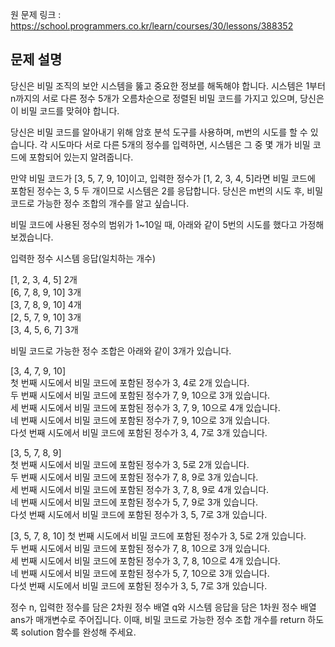 원 문제 링크 : https://school.programmers.co.kr/learn/courses/30/lessons/388352

## 문제 설명

당신은 비밀 조직의 보안 시스템을 뚫고 중요한 정보를 해독해야 합니다. 시스템은 1부터 n까지의 서로 다른 정수 5개가 오름차순으로 정렬된 비밀 코드를 가지고 있으며, 당신은 이 비밀 코드를 맞혀야 합니다.

당신은 비밀 코드를 알아내기 위해 암호 분석 도구를 사용하며, m번의 시도를 할 수 있습니다. 각 시도마다 서로 다른 5개의 정수를 입력하면, 시스템은 그 중 몇 개가 비밀 코드에 포함되어 있는지 알려줍니다.

만약 비밀 코드가 [3, 5, 7, 9, 10]이고, 입력한 정수가 [1, 2, 3, 4, 5]라면 비밀 코드에 포함된 정수는 3, 5 두 개이므로 시스템은 2를 응답합니다.
당신은 m번의 시도 후, 비밀 코드로 가능한 정수 조합의 개수를 알고 싶습니다.

비밀 코드에 사용된 정수의 범위가 1~10일 때, 아래와 같이 5번의 시도를 했다고 가정해 보겠습니다.

입력한 정수	시스템 응답(일치하는 개수)

[1, 2, 3, 4, 5]	2개  
[6, 7, 8, 9, 10]	3개  
[3, 7, 8, 9, 10]	4개  
[2, 5, 7, 9, 10]	3개  
[3, 4, 5, 6, 7]	3개  

비밀 코드로 가능한 정수 조합은 아래와 같이 3개가 있습니다.

[3, 4, 7, 9, 10]  
첫 번째 시도에서 비밀 코드에 포함된 정수가 3, 4로 2개 있습니다.  
두 번째 시도에서 비밀 코드에 포함된 정수가 7, 9, 10으로 3개 있습니다.  
세 번째 시도에서 비밀 코드에 포함된 정수가 3, 7, 9, 10으로 4개 있습니다.  
네 번째 시도에서 비밀 코드에 포함된 정수가 7, 9, 10으로 3개 있습니다.  
다섯 번째 시도에서 비밀 코드에 포함된 정수가 3, 4, 7로 3개 있습니다.  

[3, 5, 7, 8, 9]  
첫 번째 시도에서 비밀 코드에 포함된 정수가 3, 5로 2개 있습니다.  
두 번째 시도에서 비밀 코드에 포함된 정수가 7, 8, 9로 3개 있습니다.  
세 번째 시도에서 비밀 코드에 포함된 정수가 3, 7, 8, 9로 4개 있습니다.  
네 번째 시도에서 비밀 코드에 포함된 정수가 5, 7, 9로 3개 있습니다.  
다섯 번째 시도에서 비밀 코드에 포함된 정수가 3, 5, 7로 3개 있습니다.  

[3, 5, 7, 8, 10]
첫 번째 시도에서 비밀 코드에 포함된 정수가 3, 5로 2개 있습니다.  
두 번째 시도에서 비밀 코드에 포함된 정수가 7, 8, 10으로 3개 있습니다.  
세 번째 시도에서 비밀 코드에 포함된 정수가 3, 7, 8, 10으로 4개 있습니다.  
네 번째 시도에서 비밀 코드에 포함된 정수가 5, 7, 10으로 3개 있습니다.  
다섯 번째 시도에서 비밀 코드에 포함된 정수가 3, 5, 7로 3개 있습니다.  

정수 n, 입력한 정수를 담은 2차원 정수 배열 q와 시스템 응답을 담은 1차원 정수 배열 ans가 매개변수로 주어집니다. 
이때, 비밀 코드로 가능한 정수 조합 개수를 return 하도록 solution 함수를 완성해 주세요.